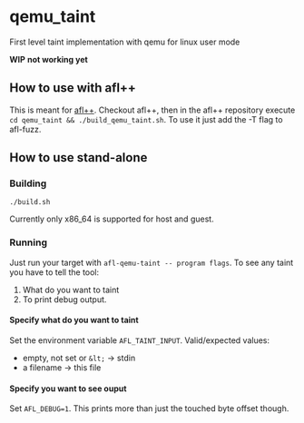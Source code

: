 # qemu_taint

First level taint implementation with qemu for linux user mode

**WIP** **not working yet**

## How to use with afl++

This is meant for [afl++](https://github.com/AFLplusplus/AFLplusplus).
Checkout afl++, then in the afl++ repository execute
`cd qemu_taint && ./build_qemu_taint.sh`.
To use it just add the -T flag to afl-fuzz.

## How to use stand-alone

### Building

`./build.sh`

Currently only x86_64 is supported for host and guest.

### Running

Just run your target with `afl-qemu-taint -- program flags`.
To see any taint you have to tell the tool:

  1. What do you want to taint
  2. To print debug output.

#### Specify what do you want to taint

Set the environment variable `AFL_TAINT_INPUT`.
Valid/expected values:

  * empty, not set or `&lt;` -> stdin
  * a filename -> this file

#### Specify you want to see ouput

Set `AFL_DEBUG=1`.
This prints more than just the touched byte offset though.
